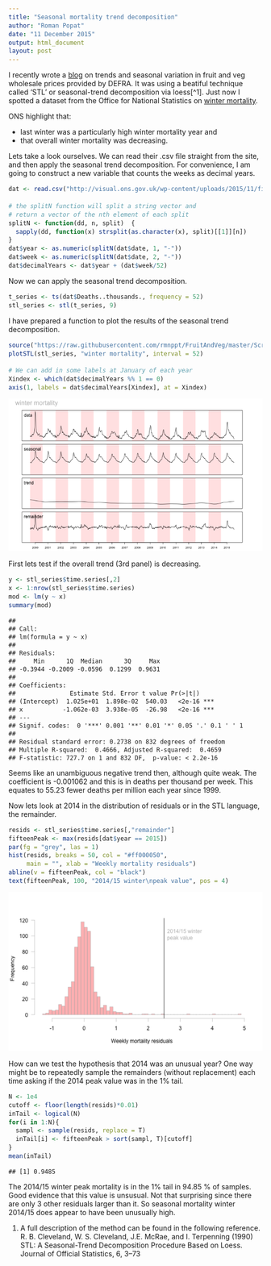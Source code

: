 ```yaml
---
title: "Seasonal mortality trend decomposition"
author: "Roman Popat"
date: "11 December 2015"
output: html_document
layout: post
---
```

  
I recently wrote a [blog](http://thedatalab.com/Fruit-and-veg-prices) on trends and seasonal variation in fruit and veg wholesale prices provided by DEFRA. It was using a beatiful technique called ‘STL’ or seasonal-trend decomposition via loess[^1]. Just now I spotted a dataset from the Office for National Statistics on [winter mortality](http://visual.ons.gov.uk/excesswintermortality/). 

ONS highlight that: 

* last winter was a particularly high winter mortality year and
* that overall winter mortality was decreasing. 

Lets take a look ourselves. We can read their .csv file straight from the site, and then apply the seasonal trend decomposition. For convenience, I am going to construct a new variable that counts the weeks as decimal years.


```r
dat <- read.csv("http://visual.ons.gov.uk/wp-content/uploads/2015/11/figure45.csv", as.is = T)

# the splitN function will split a string vector and 
# return a vector of the nth element of each split
splitN <- function(dd, n, split)  {
  sapply(dd, function(x) strsplit(as.character(x), split)[[1]][n])
}
dat$year <- as.numeric(splitN(dat$date, 1, "-"))
dat$week <- as.numeric(splitN(dat$date, 2, "-"))
dat$decimalYears <- dat$year + (dat$week/52)
```

Now we can apply the seasonal trend decomposition.


```r
t_series <- ts(dat$Deaths..thousands., frequency = 52)
stl_series <- stl(t_series, 9)
```

I have prepared a function to plot the results of the seasonal trend decomposition.


```r
source("https://raw.githubusercontent.com/rmnppt/FruitAndVeg/master/Scripts/plotSTL.R")
plotSTL(stl_series, "winter mortality", interval = 52)

# We can add in some labels at January of each year
Xindex <- which(dat$decimalYears %% 1 == 0)
axis(1, labels = dat$decimalYears[Xindex], at = Xindex)
```

![plot of chunk unnamed-chunk-3](/figure/source/2015-12-11-STL-winterMortality/unnamed-chunk-3-1.png) 

First lets test if the overall trend (3rd panel) is decreasing.


```r
y <- stl_series$time.series[,2]
x <- 1:nrow(stl_series$time.series)
mod <- lm(y ~ x)
summary(mod)
```

```
## 
## Call:
## lm(formula = y ~ x)
## 
## Residuals:
##     Min      1Q  Median      3Q     Max 
## -0.3944 -0.2009 -0.0596  0.1299  0.9631 
## 
## Coefficients:
##               Estimate Std. Error t value Pr(>|t|)    
## (Intercept)  1.025e+01  1.898e-02  540.03   <2e-16 ***
## x           -1.062e-03  3.938e-05  -26.98   <2e-16 ***
## ---
## Signif. codes:  0 '***' 0.001 '**' 0.01 '*' 0.05 '.' 0.1 ' ' 1
## 
## Residual standard error: 0.2738 on 832 degrees of freedom
## Multiple R-squared:  0.4666,	Adjusted R-squared:  0.4659 
## F-statistic: 727.7 on 1 and 832 DF,  p-value: < 2.2e-16
```

Seems like an unambiguous negative trend then, although quite weak. The coefficient is -0.001062 and this is in deaths per thousand per week. This equates to 55.23 fewer deaths per million each year since 1999. 

Now lets look at 2014 in the distribution of residuals or in the STL language, the remainder. 


```r
resids <- stl_series$time.series[,"remainder"]
fifteenPeak <- max(resids[dat$year == 2015])
par(fg = "grey", las = 1)
hist(resids, breaks = 50, col = "#ff000050",
     main = "", xlab = "Weekly mortality residuals")
abline(v = fifteenPeak, col = "black")
text(fifteenPeak, 100, "2014/15 winter\npeak value", pos = 4)
```

![plot of chunk unnamed-chunk-5](/figure/source/2015-12-11-STL-winterMortality/unnamed-chunk-5-1.png) 

How can we test the hypothesis that 2014 was an unusual year? One way might be to repeatedly sample the remainders (without replacement) each time asking if the 2014 peak value was in the 1% tail.


```r
N <- 1e4
cutoff <- floor(length(resids)*0.01)
inTail <- logical(N)
for(i in 1:N){
  sampl <- sample(resids, replace = T)
  inTail[i] <- fifteenPeak > sort(sampl, T)[cutoff]
}
mean(inTail)
```

```
## [1] 0.9485
```

The 2014/15 winter peak mortality is in the 1% tail in 94.85 % of samples. Good evidence that this value is unsusual. Not that surprising since there are only 3 other residuals larger than it. So seasonal mortality winter 2014/15 does appear to have been unusually high.

1. A full description of the method can be found in the following reference. R. B. Cleveland, W. S. Cleveland, J.E. McRae, and I. Terpenning (1990) STL: A Seasonal-Trend Decomposition Procedure Based on Loess. Journal of Official Statistics, 6, 3–73
